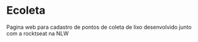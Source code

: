 # Ecoleta
Pagina web para cadastro de pontos de coleta de lixo desenvolvido junto com a rocktseat na NLW
